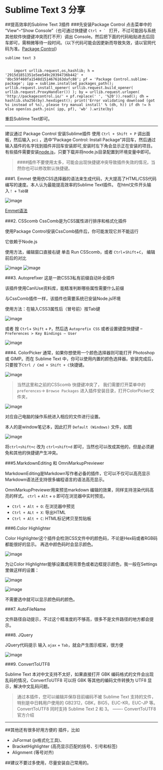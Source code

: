 # Sublime Text 3 分享

##提高效率的Sublime Text 3插件
###先安装Package Control
点击菜单中的 “View”–“Show Console”（也可通过快捷键 <code>Ctrl + \` </code> 打开，不过可能因与系统其他软件快捷键冲突而打不开）调出 Console。然后把下面的代码粘贴进去后回车即可，需稍微等待一段时间。（以下代码可能会因更新而导致失效，请以官网代码为准。[Package Control][]）

`sublime text 3`

<code>
    import urllib.request,os,hashlib; h = '2915d1851351e5ee549c20394736b442' + '8bc59f460fa1548d1514676163dafc88'; pf = 'Package Control.sublime-package'; ipp = sublime.installed_packages_path(); urllib.request.install_opener( urllib.request.build_opener( urllib.request.ProxyHandler()) ); by = urllib.request.urlopen( 'http://packagecontrol.io/' + pf.replace(' ', '%20')).read(); dh = hashlib.sha256(by).hexdigest(); print('Error validating download (got %s instead of %s), please try manual install' % (dh, h)) if dh != h else open(os.path.join( ipp, pf), 'wb' ).write(by)
</code>
    

重启Sublime Text即可。

***

建议通过 Package Control 安装Sublime插件
使用 `Ctrl + Shift + P` 调出面板，然后输入 `pci` ，选中“Package Control: Install Package”并回车，然后通过输入插件的名字找到插件并回车安装即可,安装时左下角会显示正在安装的项目。有些插件需要安装[node.js][]，只要下载并将node.js目录配置到环境变量中即可。

>####插件不要使用太多，可能会出现快捷键冲突导致插件失效的情况，当然你也可以修改默认快捷键。


###1. Emmet
使用仿CSS选择器的语法来生成代码，大大提高了HTML/CSS代码编写的速度。本人认为最能提高效率的Sublime Text插件。
在html文件开头输入`！` + `Tab键`

![image](https://github.com/tangliangdong/Sublime-Text-3/blob/master/images/Emmet.jpg)

[Emmet语法][]

###2. CSScomb
CssComb是为CSS属性进行排序和格式化插件 

使用Package Control安装CssComb插件后，你可能发现它并不能运行

它依赖于Node.js

使用方法，编辑窗口直接右键 单击 Run CSScomb，或者 `Ctrl`+`Shift`+`C`，
编辑前后的对比

![image](https://github.com/tangliangdong/Sublime-Text-3/blob/master/images/CSScomb1.jpg)
![image](https://github.com/tangliangdong/Sublime-Text-3/blob/master/images/CSScomb2.jpg)

<!-- <img src="https://github.com/tangliangdong/Sublime-Text-3/blob/master/images/CSScomb1.jpg" width="300px" alt="">
<img src="https://github.com/tangliangdong/Sublime-Text-3/blob/master/images/CSScomb2.jpg" width="300px" alt=""> -->

###3. Autoprefixer
这是一款CSS3私有前缀自动补全插件

该插件使用CanIUse资料库，能精准判断哪些属性需要什么前缀

与CssComb插件一样，该插件也需要系统已安装Node.js环境

使用方法：在输入CSS3属性后（冒号前）按Tab键 

![image](https://github.com/tangliangdong/Sublime-Text-3/blob/master/images/autoprefixer.gif)
<!-- <img src="https://github.com/tangliangdong/Sublime-Text-3/blob/master/images/autoprefixer.gif" width="300px" alt="">
 -->
或者 按 `Ctrl`+ `Shift` + `P`，然后选 `Autoprefix CSS` 或者设置键盘快捷键 – `Preferences > Key Bindings – User`

![image](https://github.com/tangliangdong/Sublime-Text-3/blob/master/images/autoprefix1.jpg)

###4. ColorPicker
通常，如果你想使用一个颜色选择器则可能打开 Photoshop 或 GIMP。而在 Sublime Text 中，你可以使用内置的颜色选择器。安装完成后，只要按下`Ctrl / Cmd + Shift + C`快捷键。

![image](https://github.com/tangliangdong/Sublime-Text-3/blob/master/images/colorpicker1.jpg)

>当然这里和之前的CSScomb 快捷键冲突了，
我们需要打开菜单中的 `preferences`-> `Browse Packages` 进入插件安装目录，打开ColorPicker文件夹，

![image](https://github.com/tangliangdong/Sublime-Text-3/blob/master/images/colorpicker.jpg)

对应自己电脑的操作系统进入相应的文件进行设置。

本人的是window笔记本，因此打开 `Default (Windows)` 文件，如图

![image](https://github.com/tangliangdong/Sublime-Text-3/blob/master/images/colorpicker_setting.jpg)

将`ctrl+shift+c` 改为 `ctrl+shift+d` 即可，当然也可以改成其他的，但是必须避免和其他的快捷键产生冲突。

###5.MarkdownEditing 和 OmniMarkupPreviewer

MarkdownEditing是Markdown写作者必备的插件，它可以不仅可以高亮显示Markdown语法还支持很多编程语言的语法高亮显示。

OmniMarkupPreviewer用来预览markdown 编辑的效果，同样支持渲染代码高亮的样式。
`ctrl` + `Alt` + `o` 即可在浏览器中实时预览。

 - `Ctrl + Alt + O`: 在浏览器中预览
 - `Ctrl + ALt + X`: 导出HTML
 - `Ctrl + Alt + C`: HTML标记拷贝至剪贴板

###6.Color Highlighter

Color Highlighter这个插件会检测CSS文件中的颜色码，不论是Hex码或者RGB码都能很好的显示。
再选中颜色码时会显示颜色。

![image](https://github.com/tangliangdong/Sublime-Text-3/blob/master/images/colorhighlighter.jpg)

为让Color Highlighter能够设置成用背景色或者边框提示颜色，我一般在Settings里做这样的设置：

![image](https://github.com/tangliangdong/Sublime-Text-3/blob/master/images/colorhighlighter3.jpg)

![image](https://github.com/tangliangdong/Sublime-Text-3/blob/master/images/colorhighlighter2.jpg)

不需要选中就可以显示颜色码的颜色。

###7. AutoFileName

文件路径自动提示，不过这个精准度的不够高，很多不是文件路径的地方都会提示。
 
###8. JQuery

JQuery代码提示
输入 `ajax` + `Tab`，就会产生图示框架，很方便

![image](https://github.com/tangliangdong/Sublime-Text-3/blob/master/images/JQuery.jpg)

###9. ConvertToUTF8

Sublime Text 本对中文支持不太好，如果直接打开 GBK 编码格式的文件会出现乱码的情况，ConvertToUTF8 可以将 GBK 等其他的编码文件转换为 UTF8 显示，解决中文乱码问题。

>通过本插件，您可以编辑并保存目前编码不被 Sublime Text 支持的文件，特别是中日韩用户使用的 GB2312，GBK，BIG5，EUC-KR，EUC-JP 等。ConvertToUTF8 同时支持 Sublime Text 2 和 3。 ——- ConvertToUTF8 官方介绍

***

##其他还有很多好用方便的 插件，比如

 - JsFormat (js格式化工具)、
 - BracketHighlighter (高亮显示匹配的括号、引号和标签)
 - Alignment (等号对齐)

##建议不要过多使用，尽量安装自己常用的。





<!-- [1]:https://github.com/tangliangdong/Sublime-Text-3/blob/master/images/Emmet.jpg
[2]:https://github.com/tangliangdong/Sublime-Text-3/blob/master/images/autoprefix1.jpg
[3]: https://github.com/tangliangdong/Sublime-Text-3/blob/master/images/colorpicker1.jpg
[4]:https://github.com/tangliangdong/Sublime-Text-3/blob/master/images/colorpicker.jpg
[5]: https://github.com/tangliangdong/Sublime-Text-3/blob/master/images/colorpicker_setting.jpg
[6]: https://github.com/tangliangdong/Sublime-Text-3/blob/master/images/colorhighlighter.jpg
[7]: https://github.com/tangliangdong/Sublime-Text-3/blob/master/images/colorhighlighter2.jpg
[8]: https://github.com/tangliangdong/Sublime-Text-3/blob/master/images/JQuery.jpg -->


[Node.js]:https://nodejs.org/en/
[Emmet语法]:http://www.ruanyifeng.com/blog/2013/06/emmet_and_haml.html
[Package Control]:https://packagecontrol.io/installation#st3